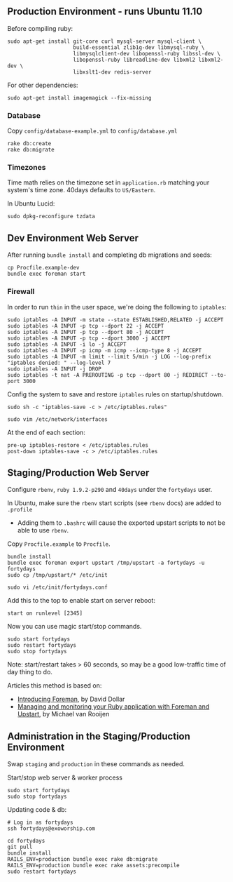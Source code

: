 ## Production Environment - runs Ubuntu 11.10

Before compiling ruby:

    sudo apt-get install git-core curl mysql-server mysql-client \
                         build-essential zlib1g-dev libmysql-ruby \
                         libmysqlclient-dev libopenssl-ruby libssl-dev \
                         libopenssl-ruby libreadline-dev libxml2 libxml2-dev \
                         libxslt1-dev redis-server

For other dependencies:

    sudo apt-get install imagemagick --fix-missing

### Database

Copy `config/database-example.yml` to `config/database.yml`

    rake db:create
    rake db:migrate

### Timezones

Time math relies on the timezone set in `application.rb` matching your system's
time zone.  40days defaults to `US/Eastern`.

In Ubuntu Lucid:

    sudo dpkg-reconfigure tzdata

## Dev Environment Web Server

After running `bundle install` and completing db migrations and seeds:

    cp Procfile.example-dev
    bundle exec foreman start

### Firewall

In order to run `thin` in the user space, we're doing the following to  `iptables`:

    sudo iptables -A INPUT -m state --state ESTABLISHED,RELATED -j ACCEPT
    sudo iptables -A INPUT -p tcp --dport 22 -j ACCEPT
    sudo iptables -A INPUT -p tcp --dport 80 -j ACCEPT
    sudo iptables -A INPUT -p tcp --dport 3000 -j ACCEPT
    sudo iptables -A INPUT -i lo -j ACCEPT
    sudo iptables -A INPUT -p icmp -m icmp --icmp-type 8 -j ACCEPT
    sudo iptables -A INPUT -m limit --limit 5/min -j LOG --log-prefix "iptables denied: " --log-level 7
    sudo iptables -A INPUT -j DROP
    sudo iptables -t nat -A PREROUTING -p tcp --dport 80 -j REDIRECT --to-port 3000

Config the system to save and restore `iptables` rules on startup/shutdown.

    sudo sh -c "iptables-save -c > /etc/iptables.rules"

    sudo vim /etc/network/interfaces

At the end of each section:

    pre-up iptables-restore < /etc/iptables.rules
    post-down iptables-save -c > /etc/iptables.rules

## Staging/Production Web Server

Configure `rbenv`, `ruby 1.9.2-p290` and `40days` under the `fortydays` user.

In Ubuntu, make sure the `rbenv` start scripts (see `rbenv` docs) are added to
`.profile`

- Adding them to `.bashrc` will cause the exported upstart scripts to not be able
  to use `rbenv`.

Copy `Procfile.example` to `Procfile`.

    bundle install
    bundle exec foreman export upstart /tmp/upstart -a fortydays -u fortydays
    sudo cp /tmp/upstart/* /etc/init

    sudo vi /etc/init/fortydays.conf

Add this to the top to enable start on server reboot:

    start on runlevel [2345]

Now you can use magic start/stop commands.

    sudo start fortydays
    sudo restart fortydays
    sudo stop fortydays

Note: start/restart takes > 60 seconds, so may be a good low-traffic time of day thing to do.

Articles this method is based on:

-  [Introducing Foreman](http://blog.daviddollar.org/2011/05/06/introducing-foreman.html), by David Dollar
-  [Managing and monitoring your Ruby application with Foreman and Upstart](http://michaelvanrooijen.com/articles/2011/06/08-managing-and-monitoring-your-ruby-application-with-foreman-and-upstart/), by Michael van Rooijen

## Administration in the Staging/Production Environment

Swap `staging` and `production` in these commands as needed.

Start/stop web server & worker process

    sudo start fortydays
    sudo stop fortydays

Updating code & db:

    # Log in as fortydays
    ssh fortydays@exoworship.com

    cd fortydays
    git pull
    bundle install
    RAILS_ENV=production bundle exec rake db:migrate
    RAILS_ENV=production bundle exec rake assets:precompile
    sudo restart fortydays
